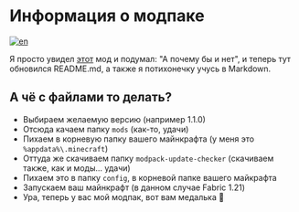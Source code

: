# Информация о модпаке 
[![en](https://img.shields.io/badge/lang-en-red.svg)](https://github.com/Alekzum/Modpack-Fabric/blob/main/README.md)

Я просто увидел [этот](https://modrinth.com/mod/modpack-update-checker) мод и подумал: "А почему бы и нет", и теперь тут обновился README.md, а также я потихонечку учусь в Markdown.

## А чё с файлами то делать?
- Выбираем желаемую версию (например 1.1.0)
- Отсюда качаем папку `mods` (как-то, удачи)
- Пихаем в корневую папку вашего майнкрафта (у меня это `%appdata%\.minecraft`)
- Оттуда же скачиваем папку `modpack-update-checker` (скачиваем также, как и моды... удачи)
- Пихаем это в папку `config`, в корневой папке вашего майкрафта
- Запускаем ваш майнкрафт (в данном случае Fabric 1.21)
- Ура, теперь у вас мой модпак, вот вам медалька 🥈
